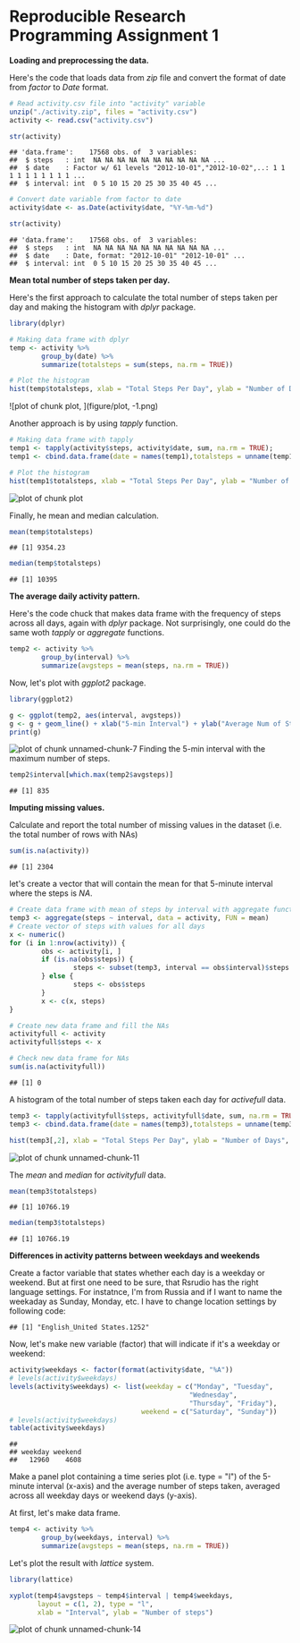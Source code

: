 Reproducible Research Programming Assignment 1
==============================================

**Loading and preprocessing the data.**

Here's the code that loads data from *zip* file and convert the format of date from *factor* to *Date* format.

```r
# Read activity.csv file into "activity" variable
unzip("./activity.zip", files = "activity.csv")
activity <- read.csv("activity.csv")

str(activity)
```

```
## 'data.frame':	17568 obs. of  3 variables:
##  $ steps   : int  NA NA NA NA NA NA NA NA NA NA ...
##  $ date    : Factor w/ 61 levels "2012-10-01","2012-10-02",..: 1 1 1 1 1 1 1 1 1 1 ...
##  $ interval: int  0 5 10 15 20 25 30 35 40 45 ...
```

```r
# Convert date variable from factor to date
activity$date <- as.Date(activity$date, "%Y-%m-%d")

str(activity)
```

```
## 'data.frame':	17568 obs. of  3 variables:
##  $ steps   : int  NA NA NA NA NA NA NA NA NA NA ...
##  $ date    : Date, format: "2012-10-01" "2012-10-01" ...
##  $ interval: int  0 5 10 15 20 25 30 35 40 45 ...
```

**Mean total number of steps taken per day.**

Here's the first approach to calculate the total number of steps taken per day and making the histogram with *dplyr* package.

```r
library(dplyr)
```

```r
# Making data frame with dplyr
temp <- activity %>% 
        group_by(date) %>% 
        summarize(totalsteps = sum(steps, na.rm = TRUE))
```

```r
# Plot the histogram
hist(temp$totalsteps, xlab = "Total Steps Per Day", ylab = "Number of Days", main = "Total Steps in a day", col = "red")
```

![plot of chunk plot, ](figure/plot, -1.png) 

Another approach is by using *tapply* function.

```r
# Making data frame with tapply
temp1 <- tapply(activity$steps, activity$date, sum, na.rm = TRUE);
temp1 <- cbind.data.frame(date = names(temp1),totalsteps = unname(temp1))
```


```r
# Plot the histogram
hist(temp1$totalsteps, xlab = "Total Steps Per Day", ylab = "Number of Days", main = "Total Steps in a day", col = "blue")
```

![plot of chunk plot](figure/plot-1.png) 

Finally, he mean and median calculation.

```r
mean(temp$totalsteps) 
```

```
## [1] 9354.23
```

```r
median(temp$totalsteps)
```

```
## [1] 10395
```

**The average daily activity pattern.**

Here's the code chuck that makes data frame with the frequency of steps across all days, again with *dplyr* package. Not surprisingly, one could do the same woth *tapply* or *aggregate* functions.

```r
temp2 <- activity %>% 
        group_by(interval) %>% 
        summarize(avgsteps = mean(steps, na.rm = TRUE))
```

Now, let's plot with *ggplot2* package.

```r
library(ggplot2)
```


```r
g <- ggplot(temp2, aes(interval, avgsteps))
g <- g + geom_line() + xlab("5-min Interval") + ylab("Average Num of Steps") + ggtitle("Average Daily Activity Pattern")
print(g)
```

![plot of chunk unnamed-chunk-7](figure/unnamed-chunk-7-1.png) 
Finding the 5-min interval with the maximum number of steps.

```r
temp2$interval[which.max(temp2$avgsteps)]
```

```
## [1] 835
```

**Imputing missing values.**

Calculate and report the total number of missing values in the dataset (i.e. the total number of rows with NAs)

```r
sum(is.na(activity))
```

```
## [1] 2304
```

let's create a vector that will contain the mean for that 5-minute interval where the steps is *NA*.

```r
# Create data frame with mean of steps by interval with aggregate function
temp3 <- aggregate(steps ~ interval, data = activity, FUN = mean)
# Create vector of steps with values for all days 
x <- numeric()
for (i in 1:nrow(activity)) {
        obs <- activity[i, ]
        if (is.na(obs$steps)) {
                steps <- subset(temp3, interval == obs$interval)$steps
        } else {
                steps <- obs$steps
        }
        x <- c(x, steps)
}

# Create new data frame and fill the NAs
activityfull <- activity
activityfull$steps <- x

# Check new data frame for NAs
sum(is.na(activityfull))
```

```
## [1] 0
```

A histogram of the total number of steps taken each day for *activefull* data.

```r
temp3 <- tapply(activityfull$steps, activityfull$date, sum, na.rm = TRUE)
temp3 <- cbind.data.frame(date = names(temp3),totalsteps = unname(temp3))

hist(temp3[,2], xlab = "Total Steps Per Day", ylab = "Number of Days", main = "Frequency of Total Steps in a day", col = "blue")
```

![plot of chunk unnamed-chunk-11](figure/unnamed-chunk-11-1.png) 

The *mean* and *median* for *activityfull* data.

```r
mean(temp3$totalsteps)
```

```
## [1] 10766.19
```

```r
median(temp3$totalsteps)
```

```
## [1] 10766.19
```

**Differences in activity patterns between weekdays and weekends**

Create a factor variable that states whether each day is a weekday or weekend. But at first one need to be sure, that Rsrudio has the right language settings. For instatnce, I'm from Russia and if I want to name the weekaday as Sunday, Monday, etc. I have to change location settings by following code:

```
## [1] "English_United States.1252"
```
Now, let's make new variable (factor) that will indicate if it's a weekday or weekend:

```r
activity$weekdays <- factor(format(activity$date, "%A"))
# levels(activity$weekdays)
levels(activity$weekdays) <- list(weekday = c("Monday", "Tuesday",
                                             "Wednesday", 
                                             "Thursday", "Friday"),
                                 weekend = c("Saturday", "Sunday"))
# levels(activity$weekdays)
table(activity$weekdays)
```

```
## 
## weekday weekend 
##   12960    4608
```

Make a panel plot containing a time series plot (i.e. type = "l") of the 5-minute interval (x-axis) and the average number of steps taken, averaged across all weekday days or weekend days (y-axis). 

At first, let's make data frame.

```r
temp4 <- activity %>%
        group_by(weekdays, interval) %>%
        summarize(avgsteps = mean(steps, na.rm = TRUE))
```

Let's plot the result with *lattice* system.

```r
library(lattice)
```

```r
xyplot(temp4$avgsteps ~ temp4$interval | temp4$weekdays, 
       layout = c(1, 2), type = "l", 
       xlab = "Interval", ylab = "Number of steps")
```

![plot of chunk unnamed-chunk-14](figure/unnamed-chunk-14-1.png) 
